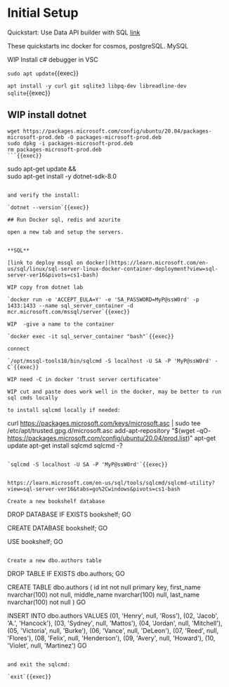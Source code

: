 
# Initial Setup

Quickstart: Use Data API builder with SQL [link](https://learn.microsoft.com/en-gb/azure/data-api-builder/quickstart-sql)

These quickstarts inc docker for cosmos, postgreSQL. MySQL


WIP Install c# debugger in VSC



`sudo apt update`{{exec}}

`apt install -y curl git sqlite3 libpq-dev libreadline-dev sqlite`{{exec}}

## WIP install dotnet


```
wget https://packages.microsoft.com/config/ubuntu/20.04/packages-microsoft-prod.deb -O packages-microsoft-prod.deb
sudo dpkg -i packages-microsoft-prod.deb
rm packages-microsoft-prod.deb
```{{exec}}

```
sudo apt-get update && \
  sudo apt-get install -y dotnet-sdk-8.0
```{{exec}}

and verify the install:

`dotnet --version`{{exec}}

## Run Docker sql, redis and azurite

open a new tab and setup the servers.


**SQL**

[link to deploy mssql on docker](https://learn.microsoft.com/en-us/sql/linux/sql-server-linux-docker-container-deployment?view=sql-server-ver16&pivots=cs1-bash)

WIP copy from dotnet lab

`docker run -e 'ACCEPT_EULA=Y' -e 'SA_PASSWORD=MyP@ssW0rd' -p 1433:1433 --name sql_server_container -d mcr.microsoft.com/mssql/server`{{exec}}

WIP  -give a name to the container

`docker exec -it sql_server_container "bash"`{{exec}}

connect

`/opt/mssql-tools18/bin/sqlcmd -S localhost -U SA -P 'MyP@ssW0rd' -C`{{exec}}

WIP need -C in docker 'trust server certificatee'

WIP cut and paste does work well in the docker, may be better to run sql cmds locally

to install sqlcmd locally if needed:

```
curl https://packages.microsoft.com/keys/microsoft.asc | sudo tee /etc/apt/trusted.gpg.d/microsoft.asc
add-apt-repository "$(wget -qO- https://packages.microsoft.com/config/ubuntu/20.04/prod.list)"
apt-get update
apt-get install sqlcmd
sqlcmd -?
```{{exec}}

`sqlcmd -S localhost -U SA -P 'MyP@ssW0rd'`{{exec}}


https://learn.microsoft.com/en-us/sql/tools/sqlcmd/sqlcmd-utility?view=sql-server-ver16&tabs=go%2Cwindows&pivots=cs1-bash

Create a new bookshelf database

```
DROP DATABASE IF EXISTS bookshelf;
GO

CREATE DATABASE bookshelf;
GO

USE bookshelf;
GO
```{{copy}}

Create a new dbo.authors table

```
DROP TABLE IF EXISTS dbo.authors;
GO

CREATE TABLE dbo.authors
(
    id int not null primary key,
    first_name nvarchar(100) not null,
    middle_name nvarchar(100) null,
    last_name nvarchar(100) not null
)
GO

INSERT INTO dbo.authors VALUES
    (01, 'Henry', null, 'Ross'),
    (02, 'Jacob', 'A.', 'Hancock'),
    (03, 'Sydney', null, 'Mattos'),
    (04, 'Jordan', null, 'Mitchell'),
    (05, 'Victoria', null, 'Burke'),
    (06, 'Vance', null, 'DeLeon'),
    (07, 'Reed', null, 'Flores'),
    (08, 'Felix', null, 'Henderson'),
    (09, 'Avery', null, 'Howard'),
    (10, 'Violet', null, 'Martinez')
GO
```{{copy}}

and exit the sqlcmd:

`exit`{{exec}}



